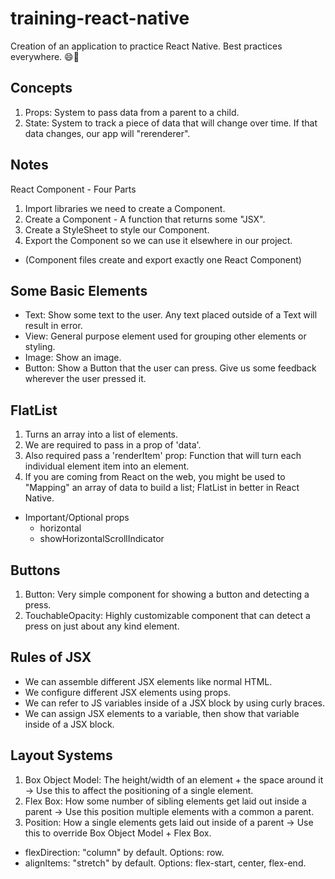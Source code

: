 # training-react-native

Creation of an application to practice React Native. Best practices everywhere. :smile::star2:

## Concepts

1. Props: System to pass data from a parent to a child.
2. State: System to track a piece of data that will change over time. If that data changes, our app will "rerenderer".

## Notes

React Component - Four Parts

1. Import libraries we need to create a Component.
2. Create a Component - A function that returns some "JSX".
3. Create a StyleSheet to style our Component.
4. Export the Component so we can use it elsewhere in our project.

- (Component files create and export exactly one React Component)

## Some Basic Elements

- Text: Show some text to the user. Any text placed outside of a Text will result in error.
- View: General purpose element used for grouping other elements or styling.
- Image: Show an image.
- Button: Show a Button that the user can press. Give us some feedback wherever the user pressed it.

## FlatList

1. Turns an array into a list of elements.
2. We are required to pass in a prop of 'data'.
3. Also required pass a 'renderItem' prop: Function that will turn each individual element item into an element.
4. If you are coming from React on the web, you might be used to "Mapping" an array of data to build a list; FlatList in better in React Native.

- Important/Optional props
  - horizontal
  - showHorizontalScrollIndicator

## Buttons

1. Button: Very simple component for showing a button and detecting a press.
2. TouchableOpacity: Highly customizable component that can detect a press on just about any kind element.

## Rules of JSX

- We can assemble different JSX elements like normal HTML.
- We configure different JSX elements using props.
- We can refer to JS variables inside of a JSX block by using curly braces.
- We can assign JSX elements to a variable, then show that variable inside of a JSX block.

## Layout Systems

1. Box Object Model: The height/width of an element + the space around it -> Use this to affect the positioning of a single element.
2. Flex Box: How some number of sibling elements get laid out inside a parent -> Use this position multiple elements with a common a parent.
3. Position: How a single elements gets laid out inside of a parent -> Use this to override Box Object Model + Flex Box.

- flexDirection: "column" by default. Options: row.
- alignItems: "stretch" by default. Options: flex-start, center, flex-end.
